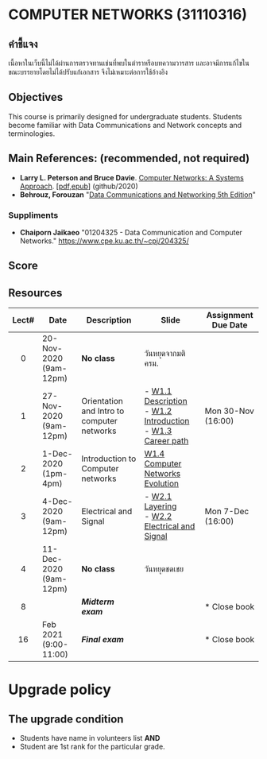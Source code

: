 # COMPUTER NETWORKS (31110316)
## คำชี้แจง
เนื้อหาในเว็บนี้ไม่ได้ผ่านการตรวจทานเช่นที่พบในตำราหรือบทความวารสาร และอาจมีการแก้ไขในขณะบรรยายโดยไม่ได้ปรับแก้เอกสาร จึงไม่เหมาะต่อการใช้อ้างอิง

## Objectives
 This course is  primarily designed for undergraduate students. Students become familiar with Data Communications and Network concepts and terminologies.

## Main References: (recommended, not required)

- **Larry L. Peterson and Bruce Davie**. [Computer Networks: A Systems Approach](https://github.com/SystemsApproach/book). [[pdf](https://github.com/SystemsApproach/book/releases/download/v6.1/book.pdf),[epub](https://github.com/SystemsApproach/book/releases/download/v6.1/ComputerNetworksASystemsApproach.epub)] (github/2020)
- **Behrouz, Forouzan** "[Data Communications and Networking 5th Edition](https://archive.org/details/Data.Communications.and.Networking.5th.Edition/page/n139)"
### Suppliments
- **Chaiporn Jaikaeo** "01204325 - Data Communication and Computer Networks." https://www.cpe.ku.ac.th/~cpj/204325/

## Score

## Resources 

| Lect# | Date | Description  |Slide| Assignment Due Date |
|:-----:|------|-------------|----|---------------------|
|  0 |20-Nov-2020 <br>(9am-12pm)| **No class**  |วันหยุดจากมติ ครม. ||
|  1 |27-Nov-2020 <br>(9am-12pm)| Orientation and Intro to computer networks| - [W1.1 Description](31110316-description.pdf)<br> - [W1.2 Introduction](https://github.com/Lecture-CPE/316/raw/2563-2/w1/w1.1-CourseIntroduction.pdf)  <br> - [W1.3 Career path](https://github.com/Lecture-CPE/316/raw/2563-2/w1/w1.2-Career.pdf)  |Mon 30-Nov (16:00) |
|  2 |1-Dec-2020 <br>(1pm-4pm)| Introduction to Computer networks |[W1.4  Computer Networks Evolution](https://github.com/Lecture-CPE/316/raw/2563-2/w1/w1.4-Network%20Evolution.pdf) ||
|  3 |4-Dec-2020 <br>(9am-12pm)| Electrical and Signal | - [W2.1 Layering](w2/w2.1-Layering.pdf) <br> - [W2.2 Electrical and Signal](w2/w2.2-Physical-Layer.pdf)  |Mon 7-Dec (16:00)|
|  4 |11-Dec-2020 <br>(9am-12pm)| **No class**  |วันหยุดชดเชย ||
| 8 |      | ***Midterm exam***   |            |* Close book    |
| 16 | Feb 2021  (9:00-11:00)   | ***Final exam***   |            |* Close book    |

# Upgrade policy

## The upgrade condition
* Students have name in volunteers list **AND** 
* Student are 1st rank for the particular grade.
